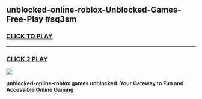 
## unblocked-online-roblox-Unblocked-Games-Free-Play #sq3sm
<h3>
<a href="https://us.freeplayer.one?title=unblocked-online-roblox&ref=9M">CLICK TO PLAY</a></h3>
<hr>

<h3>
<a href="https://us.freeplayer.one?title=unblocked-online-roblox&ref=9M">CLICK 2 PLAY</a>
  
</h3>

<a href="https://us.freeplayer.one?title=unblocked-online-roblox&ref=9M"><img src="https://clearcache.store/games.png"></a>


**unblocked-online-roblox games unblocked: Your Gateway to Fun and Accessible Online Gaming**
